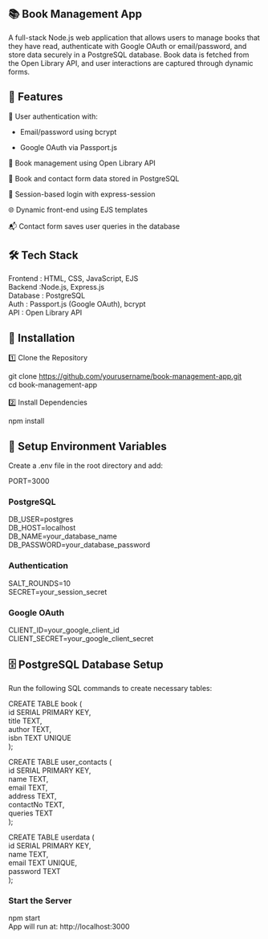 ## 📚 Book Management App
A full-stack Node.js web application that allows users to manage books that they have read, authenticate with Google OAuth or email/password, and store data securely in a PostgreSQL database. Book data is fetched from the Open Library API, and user interactions are captured through dynamic forms.
<br>


## 🔧 Features
🔐 User authentication with:

- Email/password using bcrypt

- Google OAuth via Passport.js

📖 Book management using Open Library API

💾 Book and contact form data stored in PostgreSQL

🔄 Session-based login with express-session

🌐 Dynamic front-end using EJS templates

📬 Contact form saves user queries in the database

## 🛠️ Tech Stack

Frontend :	HTML, CSS, JavaScript, EJS <br>
Backend :Node.js, Express.js <br>
Database :	PostgreSQL<br>
Auth :	Passport.js (Google OAuth), bcrypt<br> 
API	: Open Library API


## 🚀 Installation
1️⃣ Clone the Repository

git clone https://github.com/yourusername/book-management-app.git <br>
cd book-management-app
<br>
<br>
2️⃣ Install Dependencies

npm install
<br>
## 🔐 Setup Environment Variables

Create a .env file in the root directory and add:

PORT=3000

### PostgreSQL
DB_USER=postgres <br>
DB_HOST=localhost<br>
DB_NAME=your_database_name<br>
DB_PASSWORD=your_database_password

### Authentication
SALT_ROUNDS=10 <br>
SECRET=your_session_secret

### Google OAuth
CLIENT_ID=your_google_client_id
CLIENT_SECRET=your_google_client_secret

## 🗄️ PostgreSQL Database Setup
Run the following SQL commands to create necessary tables:


CREATE TABLE book (  <br>
  id SERIAL PRIMARY KEY, <br>
  title TEXT,<br>
  author TEXT,<br>
  isbn TEXT UNIQUE<br>
);<br>

CREATE TABLE user_contacts ( <br>
  id SERIAL PRIMARY KEY,<br>
  name TEXT,<br>
  email TEXT,<br>
  address TEXT,<br>
  contactNo TEXT,<br>
  queries TEXT<br>
);

CREATE TABLE userdata (<br>
  id SERIAL PRIMARY KEY,<br>
  name TEXT,<br>
  email TEXT UNIQUE,<br>
  password TEXT<br>
);


### Start the Server

npm start <br>
App will run at: http://localhost:3000
